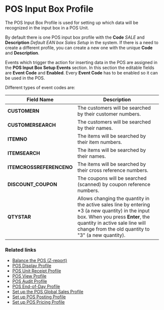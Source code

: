 # POS Input Box Profile

The POS Input Box Profile is used for setting up which data will be recognized in the input box in a POS Unit.

By default there is one POS input box profile with the **Code** *SALE* and **Description** *Default EAN box Sales Setup* in the system. If there is a need to create a different profile, you can create a new one with the unique **Code** and **Description**.

Events which trigger the action for inserting data in the POS are assigned in the **POS Input Box Setup Events** section. In this section the editable fields are **Event Code** and **Enabled**. Every **Event Code** has to be enabled so it can be used in the POS.

Different types of event codes are:

| Field Name      | Description |
| ----------- | ----------- |
| **CUSTOMERN**       | The customers will be searched by their customer numbers.     |
| **CUSTOMERSEARCH**   | The customers will be searched by their names.        |
| **ITEMNO**  | The items will be searched by their item numbers. |
| **ITEMSEARCH** | The items will be searched by their names. |
| **ITEMCROSSREFERENCENO** | The items will be searched by their cross reference numbers. |
| **DISCOUNT_COUPON** | The coupons will be searched (scanned) by coupon reference numbers. |
| **QTYSTAR** | Allows changing the quantity in the active sales line by entering *3 (a new quantity) in the input box. When you press **Enter**, the quantity in active sale line will change from the old quantity to "3" (a new quantity). |

### Related links

- [Balance the POS (Z-report)](../howto/balance_the_pos.md)
- [POS Display Profile](POS_Display_profile.md)
- [POS Unit Receipt Profile](POS_unit_Receipt_profile.md)
- [POS View Profile](POS_view_profile.md)
- [POS Audit Profile](POS_audit_profile.md)
- [POS End-of-Day Profile](POS_End_of_Day_Profile.md)
- [Set up the POS Global Sales Profile](../howto/POS_Global.md)
- [Set up POS Posting Profile](../howto/POS_Pos_Prof.md)
- [Set up POS Pricing Profile](../howto/POS_Pricing_profile.md)